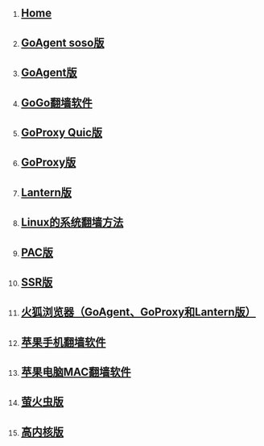 1. ## [Home](https://github.com/Alvin9999/new-pac/wiki)
1. ## [GoAgent soso版](https://github.com/Alvin9999/new-pac/wiki/GoAgent-soso%E7%89%88)
1. ## [GoAgent版](https://github.com/Alvin9999/new-pac/wiki/GoAgent%E7%89%88)
1. ## [GoGo翻墙软件](https://github.com/Alvin9999/new-pac/wiki/GoGo%E7%BF%BB%E5%A2%99%E8%BD%AF%E4%BB%B6)
1. ## [GoProxy Quic版](https://github.com/Alvin9999/new-pac/wiki/GoProxy-Quic%E7%89%88)
1. ## [GoProxy版](https://github.com/Alvin9999/new-pac/wiki/GoProxy%E7%89%88)
1. ## [Lantern版](https://github.com/Alvin9999/new-pac/wiki/Lantern%E7%89%88)
1. ## [Linux的系统翻墙方法](https://github.com/Alvin9999/new-pac/wiki/Linux%E7%B3%BB%E7%BB%9F%E7%BF%BB%E5%A2%99%E6%96%B9%E6%B3%95)
1. ## [PAC版](https://github.com/Alvin9999/new-pac/wiki/PAC%E7%89%88)
1. ## [SSR版](https://github.com/Alvin9999/new-pac/wiki/SSR%E7%89%88)
1. ## [火狐浏览器（GoAgent、GoProxy和Lantern版）](https://github.com/Alvin9999/new-pac/wiki/%E7%81%AB%E7%8B%90%E6%B5%8F%E8%A7%88%E5%99%A8%EF%BC%88GoAgent%E3%80%81GoProxy%E5%92%8CLantern%E7%89%88%EF%BC%89)
1. ## [苹果手机翻墙软件](https://github.com/Alvin9999/new-pac/wiki/%E8%8B%B9%E6%9E%9C%E6%89%8B%E6%9C%BA%E7%BF%BB%E5%A2%99%E8%BD%AF%E4%BB%B6)
1. ## [苹果电脑MAC翻墙软件](https://github.com/Alvin9999/new-pac/wiki/%E8%8B%B9%E6%9E%9C%E7%94%B5%E8%84%91MAC%E7%BF%BB%E5%A2%99%E8%BD%AF%E4%BB%B6)
1. ## [萤火虫版](https://github.com/Alvin9999/new-pac/wiki/%E8%90%A4%E7%81%AB%E8%99%AB%E7%89%88)
1. ## [高内核版](https://github.com/Alvin9999/new-pac/wiki/%E9%AB%98%E5%86%85%E6%A0%B8%E7%89%88)